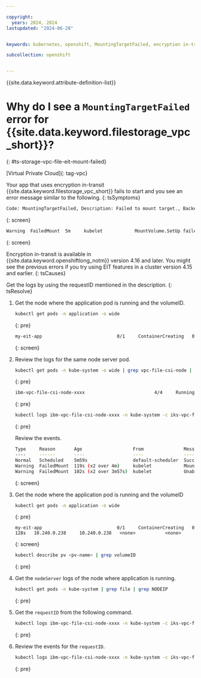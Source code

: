 ```yaml
---

copyright: 
  years: 2024, 2024
lastupdated: "2024-06-28"


keywords: kubernetes, openshift, MountingTargetFailed, encryption in-transit, eit

subcollection: openshift


---
```


{{site.data.keyword.attribute-definition-list}}


# Why do I see a `MountingTargetFailed` error for {{site.data.keyword.filestorage_vpc_short}}?
{: #ts-storage-vpc-file-eit-mount-failed}

[Virtual Private Cloud]{: tag-vpc}


Your app that uses encryption in-transit {{site.data.keyword.filestorage_vpc_short}} fails to start and you see an error message similar to the following.
{: tsSymptoms}


```sh
Code: MountingTargetFailed, Description: Failed to mount target., BackendError: Response from mount-helper-container -> Exit Status Code: exit status 1 ,ResponseCode: 500, Action: Check node server logs for more details on mount failure.}
```
{: screen}


```sh
Warning  FailedMount  5m     kubelet            MountVolume.SetUp failed for volume "pvc-3985f611-538b-4a1c-b80a-36e313ba8157" : rpc error: code = Internal desc = {RequestID: c90443bc-cb90-4905-b2fe-488735b0579e , Code: MetadataServiceNotEnabled, Description: Failed to mount target., BackendError: Response from mount-helper-container -> Exit Status Code: exit status 1 ,ResponseCode: 500, Action: Metadata service might not be enabled for worker node. Make sure to use IKS>=1.30 or ROKS>=4.16 cluster.}
```
{: screen}



Encryption in-transit is available in {{site.data.keyword.openshiftlong_notm}} version 4.16  and later. You might see the previous errors if you try using EIT features in a cluster version 4.15 and earlier.
{: tsCauses}


Get the logs by using the requestID mentioned in the description.
{: tsResolve}

1. Get the node where the application pod is running and the volumeID.
    ```sh
    kubectl get pods -n application -o wide
    ```
    {: pre}

    ```sh
    my-eit-app                            0/1     ContainerCreating   0          128s   10.240.0.238     10.240.0.238   <none>           <none>
    ```
    {: screen}

1. Review the logs for the same node server pod.

    ```sh
    kubectl get pods -n kube-system -o wide | grep vpc-file-csi-node | grep <nodeID>
    ```
    {: pre}

    ```sh
    ibm-vpc-file-csi-node-xxxx                          4/4     Running     0             75m     10.240.0.238  10.240.0.238     <none>           <none>
    ```
    {: pre}

    ```sh
    kubectl logs ibm-vpc-file-csi-node-xxxx -n kube-system -c iks-vpc-file-node-driver | grep c90443bc-cb90-4905-b2fe-488735b0579e 
    ```
    {: pre}

    Review the events.

    ```sh
    Type     Reason       Age                   From               Message
    ----     ------       ----                  ----               -------
    Normal   Scheduled    5m59s                 default-scheduler  Successfully assigned default/eit-app-5dcfd457f4-29jsr to test
    Warning  FailedMount  119s (x2 over 4m)     kubelet            MountVolume.SetUp failed for volume "pvc-129c8073-95f7-4cba-bff0-fd3a0cde0f94" : rpc error: code = DeadlineExceeded desc = context deadline exceeded
    Warning  FailedMount  102s (x2 over 3m57s)  kubelet            Unable to attach or mount volumes: unmounted volumes=[my-volume], unattached volumes=[], failed to process volumes=[]: timed out waiting for the condition
    ```
    {: screen}


1. Get the node where the application pod is running and the volumeID

    ```sh
    kubectl get pods -n application -o wide
    ```
    {: pre}

    ```
    my-eit-app                            0/1     ContainerCreating   0          128s   10.240.0.238     10.240.0.238   <none>           <none>
    ```
    {: screen}

    ```sh
    kubectl describe pv <pv-name> | grep volumeID
    ```
    {: pre}

1.  Get the `nodeServer` logs of the node where application is running.

    ```sh
    kubectl get pods -n kube-system | grep file | grep NODEIP
    ```
    {: pre}


1. Get the `requestID` from the following command.
    ```sh
    kubectl logs ibm-vpc-file-csi-node-xxxx -n kube-system -c iks-vpc-file-node-driver | grep <volumeID>
    ```
    {: pre}

1. Review the events for the `requestID`.
    ```sh
    kubectl logs ibm-vpc-file-csi-node-xxxx -n kube-system -c iks-vpc-file-node-driver | grep <requestID>
    ```
    {: pre}


